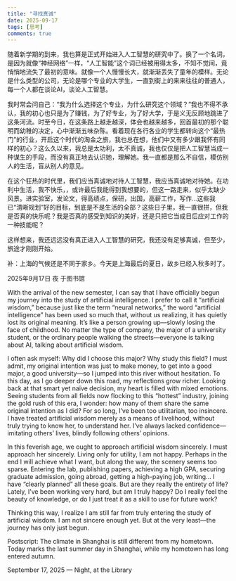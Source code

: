 ```yaml
---
title: "寻找真诚"
date: 2025-09-17
tags: [思考]
comments: true
---
```


<div class="lang-zh">

随着新学期的到来，我也算是正式开始进入人工智慧的研究中了。换了一个名词，是因为就像“神经网络”一样，“人工智能”这个词已经被用得太多，不知不觉间，竟悄悄地流失了最初的意味。就像一个人慢慢长大，就渐渐丢失了童年的模样。无论是什么类型的公司，无论是哪个专业的大学生，一直到街上的来来往往的普通人，每一个人都在谈论AI，谈论人工智慧。

我时常会问自己：“我为什么选择这个专业，为什么研究这个领域？”我也不得不承认，我的初心也只是为了赚钱，为了好专业，为了好大学，于是义无反顾地跳进了这条河流。时至今日，在这条路上越走越深，体会也越来越多，回首最初的那个聪明而幼稚的决定，心中渐渐五味杂陈。看着现在各行各业的学生都转向这个“最热门”的行业，开启这个时代的淘金之旅，我也总在想，他们中又有多少跟我怀有同样的初心？这么久以来，我总是太功利，太不真诚，我也仅仅是把人工智慧当成一种谋生的手段，而没有真正地去认识她，理解她。我一直都是那么不自信，模仿别人的生活，盲从别人的意见。

在这个狂热的时代里，我们应当真诚地对待人工智慧，我应当真诚地对待她。在功利中生活，我不快乐，，或许最后我能得到我想要的，但这一路走来，似乎太缺少风景。进实验室，发论文，得高绩点，保研，出国，高薪工作，写作...这些我已“清晰规划”好的目标，到底是不是生活的全部？这些日子里，我一直很拼，但我是否真的快乐呢？我是否真的感受到知识的美好，还是只把它当成日后应对工作的一种技能呢？

这样想来，我还远远没有真正进入人工智慧的研究，我还没有足够真诚，但至少，旅途才刚刚开始。

补：上海的气候还是不同于家乡。今天是上海最后的夏日，故乡已经入秋多时了。

2025年9月17日 夜 于图书馆
</div>

<div class="lang-en">

With the arrival of the new semester, I can say that I have officially begun my journey into the study of artificial intelligence. I prefer to call it “artificial wisdom,” because just like the term “neural networks,” the word “artificial intelligence” has been used so much that, without us realizing, it has quietly lost its original meaning. It’s like a person growing up—slowly losing the face of childhood. No matter the type of company, the major of a university student, or the ordinary people walking the streets—everyone is talking about AI, talking about artificial wisdom.

I often ask myself: Why did I choose this major? Why study this field? I must admit, my original intention was just to make money, to get into a good major, a good university—so I jumped into this river without hesitation. To this day, as I go deeper down this road, my reflections grow richer. Looking back at that smart yet naïve decision, my heart is filled with mixed emotions. Seeing students from all fields now flocking to this “hottest” industry, joining the gold rush of this era, I wonder: how many of them share the same original intention as I did? For so long, I’ve been too utilitarian, too insincere. I have treated artificial wisdom merely as a means of livelihood, without truly trying to know her, to understand her. I’ve always lacked confidence—imitating others’ lives, blindly following others’ opinions.

In this feverish age, we ought to approach artificial wisdom sincerely. I must approach her sincerely. Living only for utility, I am not happy. Perhaps in the end I will achieve what I want, but along the way, the scenery seems too sparse. Entering the lab, publishing papers, achieving a high GPA, securing graduate admission, going abroad, getting a high-paying job, writing… I have “clearly planned” all these goals. But are they really the entirety of life? Lately, I’ve been working very hard, but am I truly happy? Do I really feel the beauty of knowledge, or do I just treat it as a skill to use for future work?

Thinking this way, I realize I am still far from truly entering the study of artificial wisdom. I am not sincere enough yet. But at the very least—the journey has only just begun.

Postscript: The climate in Shanghai is still different from my hometown. Today marks the last summer day in Shanghai, while my hometown has long entered autumn.

September 17, 2025 — Night, at the Library


</div>


